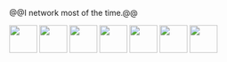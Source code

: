 @@I network most of the time.@@

<div>
          <img  height="50" width="50" src="https://cdn.jsdelivr.net/gh/devicons/devicon/icons/putty/putty-plain.svg" />
          <img  height="50" width="50" src="https://cdn.jsdelivr.net/gh/devicons/devicon/icons/filezilla/filezilla-plain-wordmark.svg" />
          <img  height="50" width="50" src="https://cdn.jsdelivr.net/gh/devicons/devicon/icons/amazonwebservices/amazonwebservices-plain-wordmark.svg" />
          <img  height="50" width="50" src="https://cdn.jsdelivr.net/gh/devicons/devicon/icons/ssh/ssh-original-wordmark.svg" />
          <img  height="50" width="50" src="https://cdn.jsdelivr.net/gh/devicons/devicon/icons/apache/apache-line-wordmark.svg" />
          <img  height="50" width="50" src="https://cdn.jsdelivr.net/gh/devicons/devicon/icons/php/php-plain.svg" />
          <img  height="50" width="50" src="https://cdn.jsdelivr.net/gh/devicons/devicon/icons/mysql/mysql-plain-wordmark.svg" />
          
          
</div>


          


<!--



https://shields.io (for badges)

https://github.com/devicons/devicon/tree/master/icons (icons folder)

https://profilinator.rishav.dev (make a full ReadME)
-->
